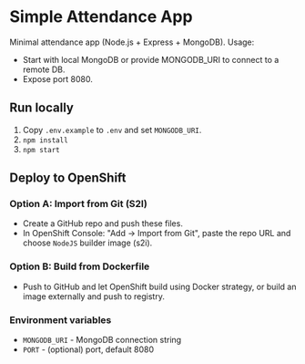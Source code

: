 # Simple Attendance App
Minimal attendance app (Node.js + Express + MongoDB). Usage:
- Start with local MongoDB or provide MONGODB_URI to connect to a remote DB.
- Expose port 8080.

## Run locally
1. Copy `.env.example` to `.env` and set `MONGODB_URI`.
2. `npm install`
3. `npm start`

## Deploy to OpenShift
### Option A: Import from Git (S2I)
- Create a GitHub repo and push these files.
- In OpenShift Console: "Add -> Import from Git", paste the repo URL and choose `NodeJS` builder image (s2i).

### Option B: Build from Dockerfile
- Push to GitHub and let OpenShift build using Docker strategy, or build an image externally and push to registry.

### Environment variables
- `MONGODB_URI` - MongoDB connection string
- `PORT` - (optional) port, default 8080

